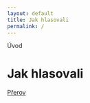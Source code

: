 ```yaml
---
layout: default  
title: Jak hlasovali
permalink: /  
---
```

Úvod

# Jak hlasovali

[Přerov](prerov/)